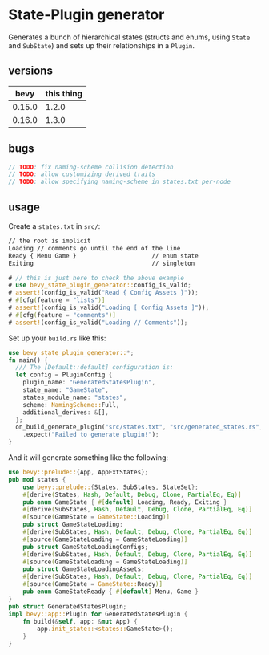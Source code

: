# State-Plugin generator

Generates a bunch of hierarchical states (structs and enums, using `State`
and `SubState`) and sets up their relationships
in a `Plugin`.

## versions

| bevy   | this thing |
| ------ | ---------- |
| 0.15.0 | 1.2.0      |
| 0.16.0 | 1.3.0      |

## bugs

```rust
// TODO: fix naming-scheme collision detection
// TODO: allow customizing derived traits
// TODO: allow specifying naming-scheme in states.txt per-node
```

## usage

Create a `states.txt` in `src/`:

```txt
// the root is implicit
Loading // comments go until the end of the line
Ready { Menu Game }                     // enum state
Exiting                                 // singleton
```

```rust
# // this is just here to check the above example
# use bevy_state_plugin_generator::config_is_valid;
# assert!(config_is_valid("Read { Config Assets }"));
# #[cfg(feature = "lists")]
# assert!(config_is_valid("Loading [ Config Assets ]"));
# #[cfg(feature = "comments")]
# assert!(config_is_valid("Loading // Comments"));
```

Set up your `build.rs` like this:

```rust no_run
use bevy_state_plugin_generator::*;
fn main() {
  /// The [Default::default] configuration is:
  let config = PluginConfig {
    plugin_name: "GeneratedStatesPlugin",
    state_name: "GameState",
    states_module_name: "states",
    scheme: NamingScheme::Full,
    additional_derives: &[],
  };
  on_build_generate_plugin("src/states.txt", "src/generated_states.rs", config)
    .expect("Failed to generate plugin!");
}
```

And it will generate something like the following:

```rust no_run
use bevy::prelude::{App, AppExtStates};
pub mod states {
    use bevy::prelude::{States, SubStates, StateSet};
    #[derive(States, Hash, Default, Debug, Clone, PartialEq, Eq)]
    pub enum GameState { #[default] Loading, Ready, Exiting }
    #[derive(SubStates, Hash, Default, Debug, Clone, PartialEq, Eq)]
    #[source(GameState = GameState::Loading)]
    pub struct GameStateLoading;
    #[derive(SubStates, Hash, Default, Debug, Clone, PartialEq, Eq)]
    #[source(GameStateLoading = GameStateLoading)]
    pub struct GameStateLoadingConfigs;
    #[derive(SubStates, Hash, Default, Debug, Clone, PartialEq, Eq)]
    #[source(GameStateLoading = GameStateLoading)]
    pub struct GameStateLoadingAssets;
    #[derive(SubStates, Hash, Default, Debug, Clone, PartialEq, Eq)]
    #[source(GameState = GameState::Ready)]
    pub enum GameStateReady { #[default] Menu, Game }
}
pub struct GeneratedStatesPlugin;
impl bevy::app::Plugin for GeneratedStatesPlugin {
    fn build(&self, app: &mut App) {
        app.init_state::<states::GameState>();
    }
}
```
